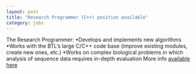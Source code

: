 ```yaml
---  
layout: post
title: "Research Programmer (C++) position available"  
category: jobs
---
```


The Research Programmer:
•Develops and implements new algorithms
•Works with the BTL’s large C/C++ code base (improve existing modules, create new ones, etc.)
•Works on complex biological problems in which analysis of sequence data requires in-depth evaluation
More info [available here](/assets/posts/RPpostingRevised_August2022.pdf)
